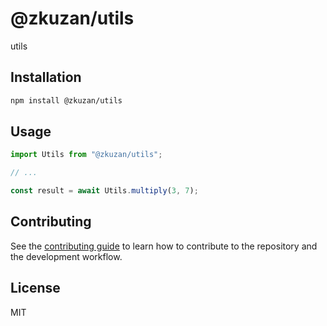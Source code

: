 # @zkuzan/utils

utils

## Installation

```sh
npm install @zkuzan/utils
```

## Usage

```js
import Utils from "@zkuzan/utils";

// ...

const result = await Utils.multiply(3, 7);
```

## Contributing

See the [contributing guide](CONTRIBUTING.md) to learn how to contribute to the repository and the development workflow.

## License

MIT
